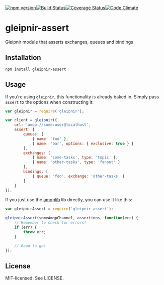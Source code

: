 [![npm version](http://img.shields.io/npm/v/gleipnir-assert.svg?style=flat-square)](http://browsenpm.org/package/gleipnir-assert)[![Build Status](http://img.shields.io/travis/rexxars/gleipnir-assert/master.svg?style=flat-square)](https://travis-ci.org/rexxars/gleipnir-assert)[![Coverage Status](http://img.shields.io/codeclimate/coverage/github/rexxars/gleipnir-assert.svg?style=flat-square)](https://codeclimate.com/github/rexxars/gleipnir-assert)[![Code Climate](http://img.shields.io/codeclimate/github/rexxars/gleipnir-assert.svg?style=flat-square)](https://codeclimate.com/github/rexxars/gleipnir-assert/)

# gleipnir-assert

Gleipnir module that asserts exchanges, queues and bindings

## Installation

```
npm install gleipnir-assert
```

## Usage

If you're using `gleipnir`, this functionality is already baked in. Simply pass `assert` to the options when constructing it:

```js
var gleipnir = require('gleipnir');

var client = gleipnir({
    url: 'amqp://some:user@localhost',
    assert: {
        queues: [
            { name: 'foo' },
            { name: 'bar', options: { exclusive: true } }
        ],
        exchanges: [
            { name: 'some-tasks', type: 'topic' },
            { name: 'other-tasks', type: 'fanout' }
        ],
        bindings: [
            { queue: 'foo', exchange: 'other-tasks' }
        ]
    }
});
```

If you just use the [amqplib](https://github.com/squaremo/amqp.node) lib directly, you can use it like this:

```js
var gleipnirAssert = require('gleipnir-assert');

gleipnirAssert(someAmqpChannel, assertions, function(err) {
    // Remember to check for errors!
    if (err) {
        throw err;
    }

    // Good to go!
});
```

## License

MIT-licensed. See LICENSE.
